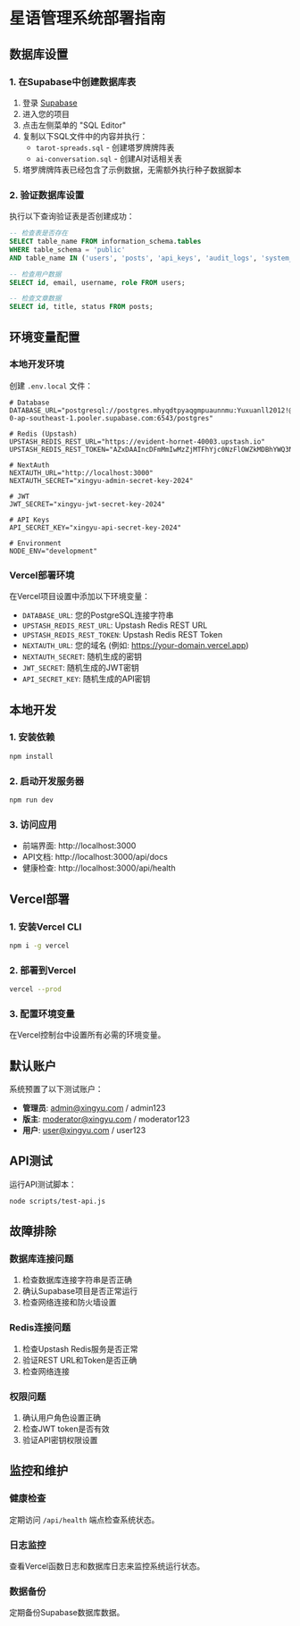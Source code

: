 # 星语管理系统部署指南

## 数据库设置

### 1. 在Supabase中创建数据库表

1. 登录 [Supabase](https://supabase.com)
2. 进入您的项目
3. 点击左侧菜单的 "SQL Editor"
4. 复制以下SQL文件中的内容并执行：
   - `tarot-spreads.sql` - 创建塔罗牌牌阵表
   - `ai-conversation.sql` - 创建AI对话相关表
5. 塔罗牌牌阵表已经包含了示例数据，无需额外执行种子数据脚本

### 2. 验证数据库设置

执行以下查询验证表是否创建成功：

```sql
-- 检查表是否存在
SELECT table_name FROM information_schema.tables 
WHERE table_schema = 'public' 
AND table_name IN ('users', 'posts', 'api_keys', 'audit_logs', 'system_configs');

-- 检查用户数据
SELECT id, email, username, role FROM users;

-- 检查文章数据
SELECT id, title, status FROM posts;
```

## 环境变量配置

### 本地开发环境

创建 `.env.local` 文件：

```env
# Database
DATABASE_URL="postgresql://postgres.mhyqdtpyaqgmpuaunnmu:Yuxuanll2012!@aws-0-ap-southeast-1.pooler.supabase.com:6543/postgres"

# Redis (Upstash)
UPSTASH_REDIS_REST_URL="https://evident-hornet-40003.upstash.io"
UPSTASH_REDIS_REST_TOKEN="AZxDAAIncDFmMmIwMzZjMTFhYjc0NzFlOWZkMDBhYWQ3NGRhZGMxZHAxNDAwMDM"

# NextAuth
NEXTAUTH_URL="http://localhost:3000"
NEXTAUTH_SECRET="xingyu-admin-secret-key-2024"

# JWT
JWT_SECRET="xingyu-jwt-secret-key-2024"

# API Keys
API_SECRET_KEY="xingyu-api-secret-key-2024"

# Environment
NODE_ENV="development"
```

### Vercel部署环境

在Vercel项目设置中添加以下环境变量：

- `DATABASE_URL`: 您的PostgreSQL连接字符串
- `UPSTASH_REDIS_REST_URL`: Upstash Redis REST URL
- `UPSTASH_REDIS_REST_TOKEN`: Upstash Redis REST Token
- `NEXTAUTH_URL`: 您的域名 (例如: https://your-domain.vercel.app)
- `NEXTAUTH_SECRET`: 随机生成的密钥
- `JWT_SECRET`: 随机生成的JWT密钥
- `API_SECRET_KEY`: 随机生成的API密钥

## 本地开发

### 1. 安装依赖

```bash
npm install
```

### 2. 启动开发服务器

```bash
npm run dev
```

### 3. 访问应用

- 前端界面: http://localhost:3000
- API文档: http://localhost:3000/api/docs
- 健康检查: http://localhost:3000/api/health

## Vercel部署

### 1. 安装Vercel CLI

```bash
npm i -g vercel
```

### 2. 部署到Vercel

```bash
vercel --prod
```

### 3. 配置环境变量

在Vercel控制台中设置所有必需的环境变量。

## 默认账户

系统预置了以下测试账户：

- **管理员**: admin@xingyu.com / admin123
- **版主**: moderator@xingyu.com / moderator123
- **用户**: user@xingyu.com / user123

## API测试

运行API测试脚本：

```bash
node scripts/test-api.js
```

## 故障排除

### 数据库连接问题

1. 检查数据库连接字符串是否正确
2. 确认Supabase项目是否正常运行
3. 检查网络连接和防火墙设置

### Redis连接问题

1. 检查Upstash Redis服务是否正常
2. 验证REST URL和Token是否正确
3. 检查网络连接

### 权限问题

1. 确认用户角色设置正确
2. 检查JWT token是否有效
3. 验证API密钥权限设置

## 监控和维护

### 健康检查

定期访问 `/api/health` 端点检查系统状态。

### 日志监控

查看Vercel函数日志和数据库日志来监控系统运行状态。

### 数据备份

定期备份Supabase数据库数据。
